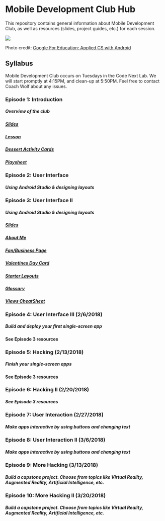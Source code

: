 # Mobile Development Club Hub

This repository contains general information about Mobile Development Club, as well as resources (slides, project guides, etc.) for each session.

![](https://cswithandroid.withgoogle.com/img/appliedcsandroid.png)

Photo credit: [Google For Education: Applied CS with Android](https://cswithandroid.withgoogle.com/img/appliedcsandroid.png)

## Syllabus

Mobile Development Club occurs on Tuesdays in the Code Next Lab.
We will start promptly at 4:15PM, and clean-up at 5:50PM.
Feel free to contact Coach Wolf about any issues.

### Episode 1: Introduction

##### Overview of the club 

##### [Slides](/episode-1/episode-1-slides.pdf)
##### [Lesson](/episode-1/episode-1-lesson-plan.pdf)
##### [Dessert Activity Cards](/episode-1/dessert-activity-cards.pdf)
##### [Playsheet](/episode-1/playsheet.pdf)

### Episode 2: User Interface

##### Using Android Studio & designing layouts

### Episode 3: User Interface II

##### Using Android Studio & designing layouts

##### [Slides](/episode-3/episode-3-slides.pdf)

##### [About Me](/episode-3/about-me/about-me-guide.md)

##### [Fan/Business Page](/episode-3/fan-business/fan-business-guide.md)

##### [Valentines Day Card](https://discussions.udacity.com/t/make-your-own-card/19643)

##### [Starter Layouts](/episode-3/starter-layouts)

##### [Glossary](https://developers.google.com/android/for-all/vocab-words/?utm_source=udacity&utm_medium=course&utm_campaign=android_basics)

##### [Views CheatSheet](http://labs.udacity.com/images/Common-Android-Views-Cheat-Sheet.pdf)


### Episode 4: User Interface III (2/6/2018)

##### Build and deploy your first single-screen app

#### See Episode 3 resources

### Episode 5: Hacking (2/13/2018)

##### Finish your single-screen apps

#### See Episode 3 resources

### Episode 6: Hacking II (2/20/2018)

##### See Episode 3 resources

### Episode 7: User Interaction (2/27/2018)

##### Make apps interactive by using buttons and changing text

### Episode 8: User Interaction II (3/6/2018)

##### Make apps interactive by using buttons and changing text

### Episode 9: More Hacking (3/13/2018)

##### Build a capstone project. Choose from topics like Virtual Reality, Augmented Reality, Artificial Intelligence, etc.

### Episode 10: More Hacking II (3/20/2018)

##### Build a capstone project. Choose from topics like Virtual Reality, Augmented Reality, Artificial Intelligence, etc.
